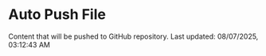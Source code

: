 # Auto Push File

Content that will be pushed to GitHub repository.
Last updated: 08/07/2025, 03:12:43 AM